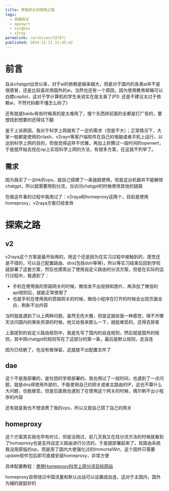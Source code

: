 ```yaml
---
title: 旁路网关的探索之路
tags:
  - 旁路网关
  - openwrt
  - singbox
  - v2ray
permalink: /archives/33787/
published: 2024-11-21 21:45:42
---
```


# 前言

自从chatgpt出世以来，对于ai的依赖是越来越大，但是对于国内的各类ai并不是很感冒，还是比较喜欢用国外的ai，当然也还有一个原因，因为使用教育邮箱可以白嫖copilot，这对于学计算机的学生来说实在是太香了(PS: 还是不建议太过于依赖ai，不然代码都不懂怎么码了)

还有就是baidu有些时候真的是太难用了，搜个东西排前面的全都是打广告的，要想找到想要的还得往下翻

鉴于上诉原因，我对于科学上网就有了一定的需求（但是不大）；正常情况下，大家一般都是使用的clash、v2rayn等客户端软件在自己的电脑或者手机上运行，以达到科学上网的目的，但我觉得这样不优雅，再加上折腾过一段时间的openwrt，于是就开始去找在op上实现科学上网的方法，有很多方案，在这就不列举了。

## 需求

因为我买了一台hk的vps，就自己搭建了一条链路使用，但是这台机器并不能解锁chatgpt，所以就需要用到分流，当访问chatgpt的时候使用其他的链路

在做这件事的过程中我用过了：v2raya和homeproxy这两个，目前是使用homeproxy，v2raya方案已经舍弃

# 探索之路

## v2

v2raya这个方案是最开始用的，用这个还是因为在实习过程中接触到的，感觉还是不错的，可以自己配置路由、dns(包括doh等等)，所以等实习结束后回到学校就部署了这套方案，然后也摸索出了使用自定义路由的分流方案，但是在实际的运行过程中，我遇到了：

- 手机在使用我的旁路网关的时候，微信发不出视频和图片，再添加了微信的api规则后，就能正常使用了
- 也是手机在使用我的旁路网关的时候，微信小程序在打开的时候会出现页面全白，刷新不出内容

当时就是遇到了以上两种问题，虽然无伤大雅，但是这就给我一种感觉，保不齐哪天访问国内的某些资源的时候，他又给我来那么一下，就挺难受的，还得去排查

上面提到的自定义路由规则中，我是先写了国内的自连规则，然后就是国外的规则，其中把chatgpt的规则写在了这部分的第一条，最后是默认规则，走自连

因为已经删了，也没有做保留，这就放不出配置文件了

## dae

这个不是我部署的，是社团的学弟部署的，我也用过了一段时间，也遇到了一点问题，就是dns得使用外部的，不能使用自己的网关或者主路由的IP，这也不算什么大问题，也能接受。但是后面我也遇到了在使用这个网关的时候，偶尔刷不出小程序的内容

还有就是我也不想浪费了我的vps，所以又就自己搭了自己的网关

## homeproxy

这个方案其实我也早有听过，但是没用过，前几天我又在找分流方法的时候就看到了homeproxy也是支持自定义路由进行分流的，于是就部署起来了，软路由系统我没用原版的op，而是用了国内大佬强化过的ImmortalWrt，这个固件只需要update软件包后即可直接安装homeproxy，非常方便

具体配置教程：[使用Homeproxy科学上网分流目标网站](https://www.bandwh.com/net/1621.html)

homeproxy自带绕过中国流量和默认出战可以设置成自连，这对于主国内，国外为辅的就挺好的
